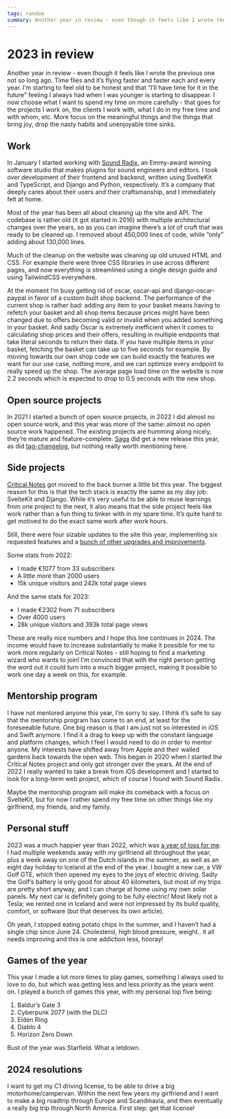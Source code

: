```yaml
---
tags: random
summary: Another year in review - even though it feels like I wrote the previous one not so long ago. Time flies and it’s flying faster and faster each and every year.
---
```


# 2023 in review

Another year in review - even though it feels like I wrote the previous one not so long ago. Time flies and it’s flying faster and faster each and every year. I’m starting to feel old to be honest and that “I’ll have time for it in the future” feeling I always had when I was younger is starting to disappear. I now choose what I want to spend my time on more carefully - that goes for the projects I work on, the clients I work with, what I do in my free time and with whom, etc. More focus on the meaningful things and the things that bring joy, drop the nasty habits and unenjoyable time sinks.

## Work
In January I started working with [Sound Radix](https://www.soundradix.com), an Emmy-award winning software studio that makes plugins for sound engineers and editors. I took over development of their frontend and backend, written using SvelteKit and TypeScript, and Django and Python, respectively. It’s a company that deeply cares about their users and their craftsmanship, and I immediately felt at home.

Most of the year has been all about cleaning up the site and API. The codebase is rather old (it got started in 2016) with multiple architectural changes over the years, so as you can imagine there’s a lot of cruft that was ready to be cleaned up.  I removed about 450,000 lines of code, while “only” adding about 130,000 lines.

Much of the cleanup on the website was cleaning up old unused HTML and CSS. For example there were three CSS libraries in use across different pages, and now everything is streamlined using a single design guide and using TailwindCSS everywhere.

At the moment I’m busy getting rid of oscar, oscar-api and django-oscar-paypal in favor of a custom built shop backend. The performance of the current shop is rather bad: adding any item to your basket means having to refetch your basket and all shop items because prices might have been changed due to offers becoming valid or invalid when you added something in your basket. And sadly Oscar is extremely inefficient when it comes to calculating shop prices and their offers, resulting in multiple endpoints that take literal seconds to return their data. If you have multiple items in your basket, fetching the basket can take up to five seconds for example. By moving towards our own shop code we can build exactly the features we want for our use case, nothing more, and we can optimize every endpoint to really speed up the shop. The average page load time on the website is now 2.2 seconds which is expected to drop to 0.5 seconds with the new shop.

## Open source projects
In 2021 I started a bunch of open source projects, in 2022 I did almost no open source work, and this year was more of the same: almost no open source work happened. The existing projects are humming along nicely, they’re mature and feature-complete. [Saga](https://github.com/loopwerk/Saga) did get a new release this year, as did [tag-changelog](https://github.com/loopwerk/tag-changelog), but nothing really worth mentioning here.

## Side projects
[Critical Notes](https://www.critical-notes.com) got moved to the back burner a little bit this year. The biggest reason for this is that the tech stack is exactly the same as my day job: SvelteKit and Django. While it’s very useful to be able to reuse learnings from one project to the next, it also means that the side project feels like work rather than a fun thing to tinker with in my spare time. It’s quite hard to get motived to do the exact same work after work hours.

Still, there were four sizable updates to the site this year, implementing six requested features and a [bunch of other upgrades and improvements](https://www.critical-notes.com/changelog).

Some stats from 2022:

- I made €1077 from 33 subscribers
- A little more than 2000 users
- 15k unique visitors and 242k total page views 

And the same stats for 2023:

- I made €2302 from 71 subscribers
- Over 4000 users
- 28k unique visitors and 393k total page views

These are really nice numbers and I hope this line continues in 2024. The income would have to increase substantially to make it possible for me to work more regularly on Critical Notes - still hoping to find a marketing wizard who wants to join! I’m convinced that with the right person getting the word out it could turn into a much bigger project, making it possible to work one day a week on this, for example.

## Mentorship program
I have not mentored anyone this year, I’m sorry to say. I think it’s safe to say that the mentorship program has come to an end, at least for the foreseeable future. One big reason is that I am just not so interested in iOS and Swift anymore. I find it a drag to keep up with the constant language and platform changes, which I feel I would need to do in order to mentor anyone. My interests have shifted away from Apple and their walled gardens back towards the open web. This began in 2020 when I started the Critical Notes project and only got stronger over the years. At the end of 2022 I really wanted to take a break from iOS development and I started to look for a long-term web project, which of course I found with Sound Radix.

Maybe the mentorship program will make its comeback with a focus on SvelteKit, but for now I rather spend my free time on other things like my girlfriend, my friends, and my family.

## Personal stuff
2023 was a much happier year than 2022, which was [a year of loss for me](/articles/2022/2022-in-review/). I had multiple weekends away with my girlfriend all throughout the year, plus a week away on one of the Dutch islands in the summer, as well as an eight day holiday to Iceland at the end of the year. I bought a new car, a VW Golf GTE, which then opened my eyes to the joys of electric driving. Sadly the Golf’s battery is only good for about 40 kilometers, but most of my trips are pretty short anyway, and I can charge at home using my own solar panels. My next car is definitely going to be fully electric! Most likely not a Tesla; we rented one in Iceland and were not impressed by its build quality, comfort, or software (but that deserves its own article).

Oh yeah, I stopped eating potato chips in the summer, and I haven’t had a single chip since June 24. Cholesterol, high blood pressure, weight.. it all needs improving and this is one addiction less, hooray!

## Games of the year
This year I made a lot more times to play games, something I always used to love to do, but which was getting less and less priority as the years went on. I played a bunch of games this year, with my personal top five being:

1. Baldur’s Gate 3
2. Cyberpunk 2077 (with the DLC)
3. Elden Ring
4. Diablo 4
5. Horizon Zero Down

Bust of the year was Starfield. What a letdown.

## 2024 resolutions
I want to get my C1 driving license, to be able to drive a big motorhome/campervan. Within the next few years my girlfriend and I want to make a big roadtrip through Europe and Scandinavia, and then eventually a really big trip through North America. First step: get that license!